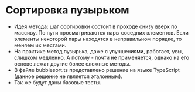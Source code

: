 # Сортировка пузырьком
* Идея метода: шаг сортировки состоит в проходе снизу вверх по массиву. По пути просматриваются пары соседних элементов. Если элементы некоторой пары находятся в неправильном порядке, то меняем их местами.
* На практике метод пузырька, даже с улучшениями, работает, увы, слишком медленно. А потому - почти не применяется, однако на его основе лежат другие более сложные методы.
* В файле bubblesort.ts представлено решение на языке TypeScript (данное решение не является эталонным).
* Так же будут даны базовые тесты.